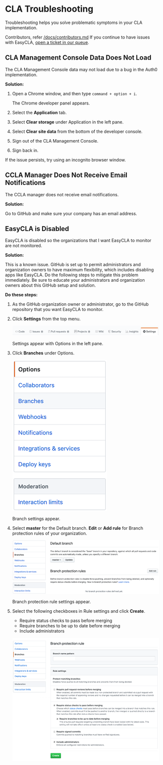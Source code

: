 # CLA Troubleshooting

Troubleshooting helps you solve problematic symptoms in your CLA implementation.

Contributors, refer [/docs/contributors.md](https://github.com/communitybridge/easycla/blob/master/docs/contributors.md) If you continue to have issues with EasyCLA, [open a ticket in our queue](https://jira.linuxfoundation.org/servicedesk/customer/portal/4).

## CLA Management Console Data Does Not Load

The CLA Management Console data may not load due to a bug in the Auth0 implementation.

**Solution:**

1. Open a Chrome window, and then type `command + option + i`.

   The Chrome developer panel appears.

2. Select the **Application** tab.
3. Select **Clear storage** under Application in the left pane.
4. Select **Clear site data** from the bottom of the developer console.
5. Sign out of the CLA Management Console.
6. Sign back in.

If the issue persists, try using an incognito browser window.

## CCLA Manager Does Not Receive Email Notifications

The CCLA manager does not receive email notifications.

**Solution:**

Go to GitHub and make sure your company has an email address.

## EasyCLA is Disabled

EasyCLA is disabled so the organizations that I want EasyCLA to monitor are not monitored.

**Solution:**

This is a known issue. GitHub is set up to permit administrators and organization owners to have maximum flexibility, which includes disabling apps like EasyCLA. Do the following steps to mitigate this problem immediately. Be sure to educate your administrators and organization owners about this GitHub setup and solution.

**Do these steps:**

1. As the GitHub organization owner or administrator, go to the GitHub repository that you want EasyCLA to monitor.
2. Click **Settings** from the top menu.

   ![Settings](../.gitbook/assets/cla-github-repository-settings.png)

   Settings appear with Options in the left pane.

3. Click **Branches** under Options.

   ![Branches](../.gitbook/assets/cla-github-options.png)

   Branch settings appear.

4. Select **master** for the Default branch. **Edit** or **Add rule** for Branch protection rules of your organization.

   ![Branch Protection Rules](../.gitbook/assets/cla-github-branch-add-rule.png)

   Branch protection rule settings appear.

5. Select the following checkboxes in Rule settings and click **Create**.

   * Require status checks to pass before merging
   * Require branches to be up to date before merging
   * Include administrators

   ![Rule Settings](../.gitbook/assets/cla-github-branch-protection-rule.png)

